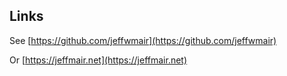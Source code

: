 ##  Links

See [https://github.com/jeffwmair](https://github.com/jeffwmair)

Or [https://jeffmair.net](https://jeffmair.net)
